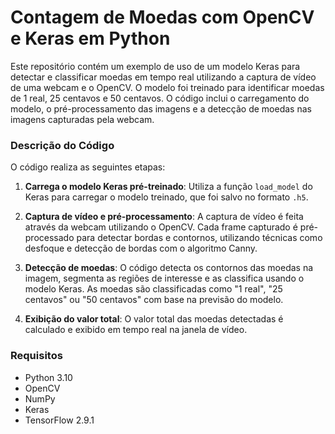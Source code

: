 # Contagem de Moedas com OpenCV e Keras em Python

Este repositório contém um exemplo de uso de um modelo Keras para detectar e classificar moedas em tempo real utilizando a captura de vídeo de uma webcam e o OpenCV. O modelo foi treinado para identificar moedas de 1 real, 25 centavos e 50 centavos. O código inclui o carregamento do modelo, o pré-processamento das imagens e a detecção de moedas nas imagens capturadas pela webcam.

### Descrição do Código

O código realiza as seguintes etapas:

1. **Carrega o modelo Keras pré-treinado**:
   Utiliza a função `load_model` do Keras para carregar o modelo treinado, que foi salvo no formato `.h5`.

2. **Captura de vídeo e pré-processamento**:
   A captura de vídeo é feita através da webcam utilizando o OpenCV. Cada frame capturado é pré-processado para detectar bordas e contornos, utilizando técnicas como desfoque e detecção de bordas com o algoritmo Canny.

3. **Detecção de moedas**:
   O código detecta os contornos das moedas na imagem, segmenta as regiões de interesse e as classifica usando o modelo Keras. As moedas são classificadas como "1 real", "25 centavos" ou "50 centavos" com base na previsão do modelo.

4. **Exibição do valor total**:
   O valor total das moedas detectadas é calculado e exibido em tempo real na janela de vídeo.

### Requisitos

- Python 3.10
- OpenCV
- NumPy
- Keras
- TensorFlow 2.9.1


